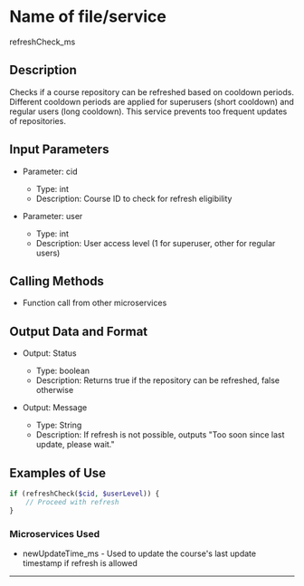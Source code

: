 # Name of file/service
refreshCheck_ms

## Description
Checks if a course repository can be refreshed based on cooldown periods. Different cooldown periods are applied for superusers (short cooldown) and regular users (long cooldown). This service prevents too frequent updates of repositories.

## Input Parameters
- Parameter: cid
   - Type: int
   - Description: Course ID to check for refresh eligibility
   
- Parameter: user
   - Type: int
   - Description: User access level (1 for superuser, other for regular users)

## Calling Methods
- Function call from other microservices

## Output Data and Format
- Output: Status
   - Type: boolean
   - Description: Returns true if the repository can be refreshed, false otherwise
   
- Output: Message
   - Type: String
   - Description: If refresh is not possible, outputs "Too soon since last update, please wait."

## Examples of Use
```php
if (refreshCheck($cid, $userLevel)) {
    // Proceed with refresh
}
```

### Microservices Used
- newUpdateTime_ms - Used to update the course's last update timestamp if refresh is allowed

--- 